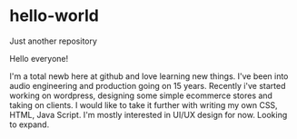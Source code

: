 # hello-world
Just another repository

Hello everyone!

I'm a total newb here at github and love learning new things. I've been into audio engineering and production going on 15 years. Recently i've started working on wordpress, designing some simple ecommerce stores and taking on clients. I would like to take it further with writing my own CSS, HTML, Java Script. I'm mostly interested in UI/UX design for now. Looking to expand.
